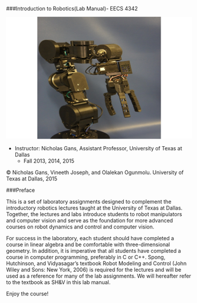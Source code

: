 ###Introduction to Robotics(Lab Manual)- EECS 4342

![© Robai](/assets/Robai.jpg)

*	Instructor: Nicholas Gans, Assistant Professor, University of Texas at Dallas
	- Fall 2013, 2014, 2015

© Nicholas Gans, Vineeth Joseph, and Olalekan Ogunmolu. University of Texas at Dallas, 2015

###Preface

This is a set of laboratory assignments designed to complement the introductory robotics lectures taught at the University of Texas at Dallas. Together, the lectures and labs introduce students to robot manipulators and computer vision and serve as the foundation for more advanced courses on robot dynamics and control and computer vision.  

For success in the laboratory, each student should have completed a course in linear algebra and be comfortable with three-dimensional geometry. In addition, it is imperative that all students have completed a course in computer programming, preferably in C or C++.  Spong, Hutchinson, and Vidyasagar’s textbook Robot Modeling and Control (John Wiley and Sons:  New York, 2006) is required for the lectures and will be used as a reference for many of the lab assignments. We will hereafter refer to the textbook as SH&V in this lab manual.

Enjoy the course!











